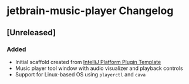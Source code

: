 <!-- Keep a Changelog guide -> https://keepachangelog.com -->

# jetbrain-music-player Changelog

## [Unreleased]
### Added
- Initial scaffold created from [IntelliJ Platform Plugin Template](https://github.com/JetBrains/intellij-platform-plugin-template)
- Music player tool window with audio visualizer and playback controls
- Support for Linux-based OS using `playerctl` and `cava`
